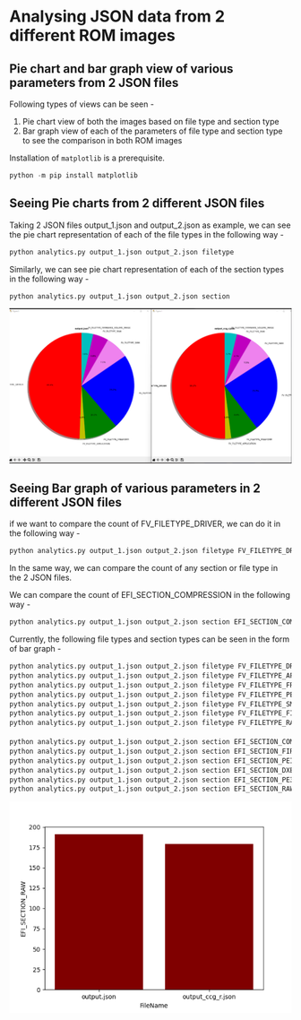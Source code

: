 # Analysing JSON data from 2 different ROM images

## Pie chart and bar graph view of various parameters from 2 JSON files 

Following types of views can be seen - 

1. Pie chart view of both the images based on file type and section type
2. Bar graph view of each of the parameters of file type and section type to see the comparison in both ROM images

Installation of ```matplotlib``` is a prerequisite.

```python
python -m pip install matplotlib
```


## Seeing Pie charts from 2 different JSON files 

Taking 2 JSON files output_1.json and output_2.json as example, we can see the pie chart representation of each of the file types in the following way -

```python
python analytics.py output_1.json output_2.json filetype
```

Similarly, we can see pie chart representation of each of the section types in the following way -

```python
python analytics.py output_1.json output_2.json section
```
![Alt text](filetype_piechart.png?raw=true "pie chart showing file types")

## Seeing Bar graph of various parameters in 2 different JSON files

if we want to compare the count of FV_FILETYPE_DRIVER, we can do it in the following way -

```python
python analytics.py output_1.json output_2.json filetype FV_FILETYPE_DRIVER
```
In the same way, we can compare the count of any section or file type in the 2 JSON files.

We can compare the count of EFI_SECTION_COMPRESSION in the following way -

```python
python analytics.py output_1.json output_2.json section EFI_SECTION_COMPRESSION
```

Currently, the following file types and section types can be seen in the form of bar graph -

```python
python analytics.py output_1.json output_2.json filetype FV_FILETYPE_DRIVER
python analytics.py output_1.json output_2.json filetype FV_FILETYPE_APPLICATION
python analytics.py output_1.json output_2.json filetype FV_FILETYPE_FREEFORM
python analytics.py output_1.json output_2.json filetype FV_FILETYPE_PEIM
python analytics.py output_1.json output_2.json filetype FV_FILETYPE_SMM
python analytics.py output_1.json output_2.json filetype FV_FILETYPE_FIRMWARE_VOLUME_IMAGE
python analytics.py output_1.json output_2.json filetype FV_FILETYPE_RAW
	
python analytics.py output_1.json output_2.json section EFI_SECTION_COMPRESSION
python analytics.py output_1.json output_2.json section EFI_SECTION_FIRMWARE_VOLUME_IMAGE
python analytics.py output_1.json output_2.json section EFI_SECTION_PEI_DEPEX
python analytics.py output_1.json output_2.json section EFI_SECTION_DXE_DEPEX 
python analytics.py output_1.json output_2.json section EFI_SECTION_PE32
python analytics.py output_1.json output_2.json section EFI_SECTION_RAW
```

![Alt text](bar_graph_raw_section.png?raw=true "bar graph showing raw section in 2 JSON files")